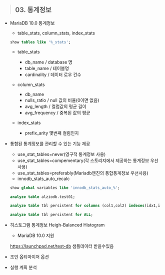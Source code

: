 > ## 03. 통계정보

* MariaDB 10.0 통계정보
    * table_stats, column_stats, index_stats
    ```sql
    show tables like '%_stats';

    ```
    * table_stats
        * db_name     /  database 명
        * table_name  /  테이블명
        * cardinality /  데이터 로우 건수
    
    * column_stats
        * db_name
        * nulls_ratio / null 값의 비율(0이면 없음)
        * avg_length  / 컬럼값의 평균 길이
        * avg_frequency / 중복된 값의 평균
    * index_stats
        * prefix_arity 몇번째 컬럼인지
* 통합된 통계정보를 관리할 수 있는 기능 제공
    * use_stat_tables=never(영구적 통계정보 사용)
    * use_stat_tables=compementary(각 스토리지에서 제공하는 통계정보 우선사용)
    * use_stat_tables=preferably(Mariadb엔진의 통합통계정보 우선사용)
    * innodb_stats_auto_recalc
    ```sql
    show global variables like 'innodb_stats_auto_%';

    analyze table alziodb.test01;

    analyze table tbl persistent for columns (col1,col2) indexes(idx1,idx2);

    analyze table tbl persistent for ALL;
    ```
* 히스토그램 통계정보 Heigh-Balanced Histogram
    * MariaDB 10.0 지원

    https://launchpad.net/test-db 샘플데이터 받을수있음
* 조인 옵티마이저 옵션

* 실행 계획 분석